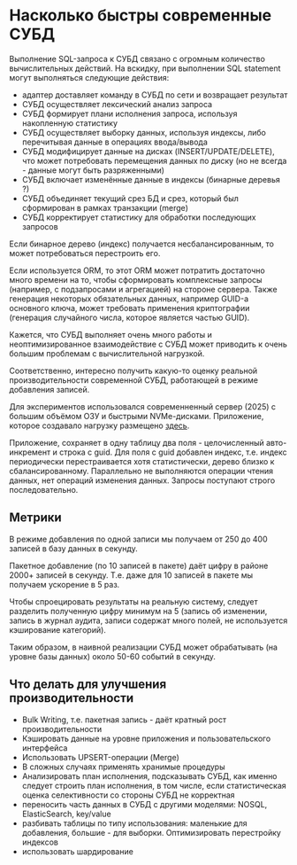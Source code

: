 # Насколько быстры современные СУБД

Выполнение SQL-запроса к СУБД связано с огромным количество вычислительных действий. На вскидку, при выполнении SQL statement могут выполняться следующие действия:

- адаптер доставляет команду в СУБД по сети и возвращает результат
- СУБД осуществляет лексический анализ запроса
- CУБД формирует плани исполнения запроса, используя накопленную статистику
- СУБД осуществляет выборку данных, используя индексы, либо перечитывая данные в операциях ввода/вывода
- СУБД модифицирует данные на дисках (INSERT/UPDATE/DELETE), что может потребовать перемещения данных по диску (но не всегда - данные могут быть разряженными)
- СУБД включает изменённые данные в индексы (бинарные деревья ?)
- СУБД объединяет текущий срез БД и срез, который был сформирован в рамках транзакции (merge)
- СУБД корректирует статистику для обработки последующих запросов

Если бинарное дерево (индекс) получается несбалансированным, то может потребоваться перестроить его.

Если используется ORM, то этот ORM может потратить достаточно много времени на то, чтобы сформировать комплексные запросы (например, с подзапросами и агрегацией) на стороне сервера. Также генерация некоторых обязательных данных, например GUID-а основного ключа, может требовать применения криптографии (генерация случайного числа, которое является частью GUID).

Кажется, что СУБД выполняет очень много работы и неоптимизированное взаимодействие с СУБД может приводить к очень большим проблемам с вычислительной нагрузкой.

Соответственно, интересно получить какую-то оценку реальной производительности современной СУБД, работающей в режиме добавления записей.

Для экспериментов использовался современненный сервер (2025) с большим объёмом ОЗУ и быстрыми NVMe-дисками. Приложение, которое создавало нагрузку размещено [здесь](https://github.com/Kerminator1973/WebDevelopment/tree/master/playground/Benchmark).


Приложение, сохраняет в одну таблицу два поля - целочисленный авто-инкремент и строка с guid. Для поля с guid добавлен индекс, т.е. индекс периодически перестраивается хотя статистически, дерево близко к сбалансированному. Параллельно не выполняются операции чтения данных, нет операций изменения данных. Запросы поступают строго последовательно.

## Метрики

В режиме добавления по одной записи мы получаем от 250 до 400 записей в базу данных в секунду.

Пакетное добавление (по 10 записей в пакете) даёт цифру в районе 2000+ записей в секунду. Т.е. даже для 10 записей в пакете мы получаем ускорение в 5 раз.

Чтобы спроецировать результаты на реальную систему, следует разделить полученную цифру минимум на 5 (запись об изменении, запись в 
журнал аудита, записи содержат много полей, не используется кэширование категорий).

Таким образом, в наивной реализации СУБД может обрабатывать (на уровне базы данных) около 50-60 событий в секунду. 

## Что делать для улучшения производительности

- Bulk Writing, т.е. пакетная запись - даёт кратный рост производительности
- Кэшировать данные на уровне приложения и пользовательского интерфейса
- Использовать UPSERT-операции (Merge)
- В сложных случаях применять хранимые процедуры
- Анализировать план исполнения, подсказывать СУБД, как именно следует строить план исполнения, в том числе, если статистическая оценка селективности со стороны СУБД не корректная
- переносить часть данных в СУБД с другими моделями: NOSQL, ElasticSearch, key/value
- разбивать таблицы по типу использования: маленькие для добавления, большие - для выборки. Оптимизировать перестройку индексов
- использовать шардирование
